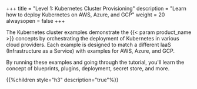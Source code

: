 +++
title = "Level 1: Kubernetes Cluster Provisioning"
description = "Learn how to deploy Kubernetes on AWS, Azure, and GCP"
weight = 20
alwaysopen = false
+++

The Kubernetes cluster examples demonstrate the {{< param product_name >}} concepts by orchestrating the deployment of Kubernetes in various cloud providers. Each example is designed to match a different IaaS (Infrastructure as a Service) with examples for AWS, Azure, and GCP.

By running these examples and going through the tutorial, you'll learn the concept of blueprints, plugins, deployment, secret store, and more.

{{%children style="h3" description="true"%}}
